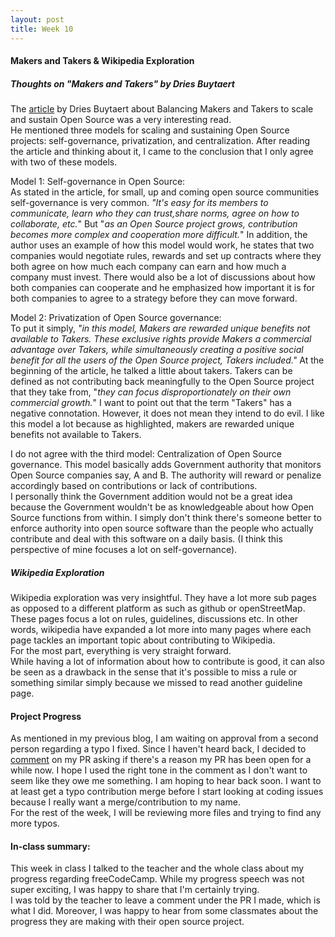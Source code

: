 ```yaml
---
layout: post
title: Week 10
---
```


#### Makers and Takers & Wikipedia Exploration

##### Thoughts on "Makers and Takers" by Dries Buytaert

The [article](https://dri.es/balancing-makers-and-takers-to-scale-and-sustain-open-source) by Dries Buytaert about Balancing Makers and Takers to scale and sustain Open Source was a very interesting read.  
He mentioned three models for scaling and sustaining Open Source projects: self-governance, privatization, and centralization. After reading the article and thinking about it, I came to the conclusion that I only agree with two of these models.

Model 1: Self-governance in Open Source:  
As stated in the article, for small, up and coming open source communities self-governance is very common. _"It's easy for its members to communicate, learn who they can trust,share norms, agree on how to collaborate, etc._" But "_as an Open Source project grows, contribution becomes more complex and cooperation more difficult._" In addition, the author uses an example of how this model would work, he states that two companies would negotiate rules, rewards and set up contracts where they both agree on how much each company can earn and how much a company must invest. There would also be a lot of discussions about how both companies can cooperate and he emphasized how important it is for both companies to agree to a strategy before they can move forward.

Model 2: Privatization of Open Source governance:  
To put it simply, _"in this model, Makers are rewarded unique benefits not available to Takers. These exclusive rights provide Makers a commercial advantage over Takers, while simultaneously creating a positive social benefit for all the users of the Open Source project, Takers included."_ At the beginning of the article, he talked a little about takers. Takers can be defined as not contributing back meaningfully to the Open Source project that they take from, "_they can focus disproportionately on their own commercial growth._" I want to point out that the term "Takers" has a negative connotation. However, it does not mean they intend to do evil. I like this model a lot because as highlighted, makers are rewarded unique benefits not available to Takers.

I do not agree with the third model: Centralization of Open Source governance.
This model basically adds Government authority that monitors Open Source companies say, A and B. The authority will reward or penalize accordingly based on contributions or lack of contributions.  
I personally think the Government addition would not be a great idea because the Government wouldn't be as knowledgeable about how Open Source functions from within. I simply don't think there's someone better to enforce authority into open source software than the people who actually contribute and deal with this software on a daily basis. (I think this perspective of mine focuses a lot on self-governance).

##### Wikipedia Exploration

Wikipedia exploration was very insightful. They have a lot more sub pages as opposed to a different platform as such as github or openStreetMap. These pages focus a lot on rules, guidelines, discussions etc. In other words, wikipedia have expanded a lot more into many pages where each page tackles an important topic about contributing to Wikipedia.  
For the most part, everything is very straight forward.  
While having a lot of information about how to contribute is good, it can also be seen as a drawback in the sense that it's possible to miss a rule or something similar simply because we missed to read another guideline page.

#### Project Progress

As mentioned in my previous blog, I am waiting on approval from a second person regarding a typo I fixed. Since I haven't heard back, I decided to [comment](https://github.com/freeCodeCamp/freeCodeCamp/pull/37345) on my PR asking if there's a reason my PR has been open for a while now. I hope I used the right tone in the comment as I don't want to seem like they owe me something. I am hoping to hear back soon. I want to at least get a typo contribution merge before I start looking at coding issues because I really want a merge/contribution to my name.  
For the rest of the week, I will be reviewing more files and trying to find any more typos.

#### In-class summary:

This week in class I talked to the teacher and the whole class about my progress regarding freeCodeCamp. While my progress speech was not super exciting, I was happy to share that I'm certainly trying.  
I was told by the teacher to leave a comment under the PR I made, which is what I did.
Moreover, I was happy to hear from some classmates about the progress they are making with their open source project.
